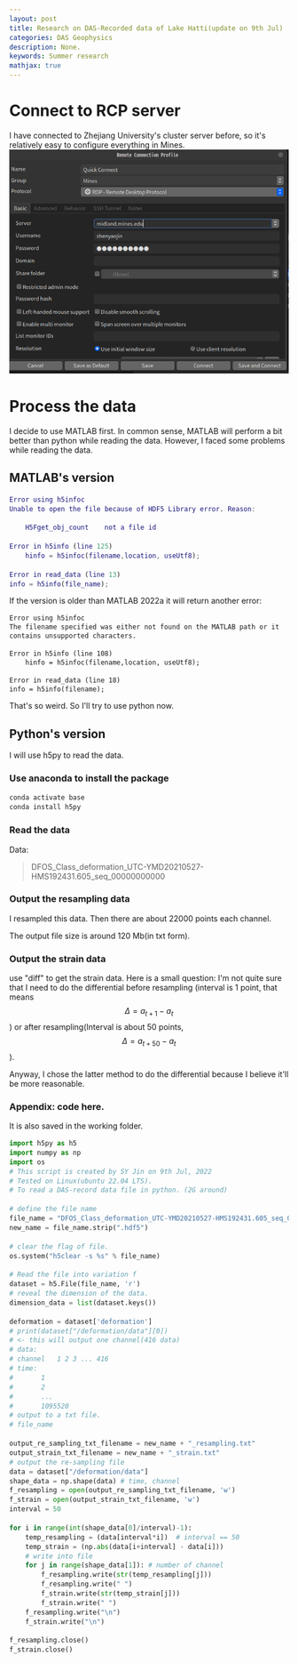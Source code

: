 ```yaml
---
layout: post
title: Research on DAS-Recorded data of Lake Hatti(update on 9th Jul)
categories: DAS Geophysics
description: None.
keywords: Summer research
mathjax: true
---
```


# Connect to RCP server

I have connected to Zhejiang University's cluster server before, so it's relatively easy to configure everything in Mines.
![](/images/blog/summer_research/RDP.png)

# Process the data

I decide to use MATLAB first. In common sense, MATLAB will perform a bit better than python while reading the data. However, I faced some problems while reading the data. 

## MATLAB's version

```MATLAB
Error using h5infoc
Unable to open the file because of HDF5 Library error. Reason:

    H5Fget_obj_count    not a file id

Error in h5info (line 125)
    hinfo = h5infoc(filename,location, useUtf8);

Error in read_data (line 13)
info = h5info(file_name);
```

If the version is older than MATLAB 2022a it will return another error: 
```
Error using h5infoc
The filename specified was either not found on the MATLAB path or it contains unsupported characters.

Error in h5info (line 108)
    hinfo = h5infoc(filename,location, useUtf8);

Error in read_data (line 18)
info = h5info(filename);
```

That's so weird. So I'll try to use python now.

## Python's version
I will use h5py to read the data.

### Use anaconda to install the package
```bash
conda activate base
conda install h5py
```

### Read the data
Data: 
> DFOS_Class_deformation_UTC-YMD20210527-HMS192431.605_seq_00000000000

### Output the resampling data
I resampled this data. Then there are about 22000 points each channel.

The output file size is around 120 Mb(in txt form).


### Output the strain data
use "diff" to get the strain data. Here is a small question: I'm not quite sure that I need to do the differential before resampling (interval is 1 point, that means $$\Delta = a_{t+1} - a_{t}$$ ) or after resampling(Interval is about 50 points, $$\Delta = a_{t+50} - a_{t}$$).

Anyway, I chose the latter method to do the differential because I believe it'll be more reasonable.

### Appendix: code here.
It is also saved in the working folder. 

```python
import h5py as h5
import numpy as np
import os
# This script is created by SY Jin on 9th Jul, 2022
# Tested on Linux(ubuntu 22.04 LTS).
# To read a DAS-record data file in python. (2G around)

# define the file name
file_name = "DFOS_Class_deformation_UTC-YMD20210527-HMS192431.605_seq_00000000000.hdf5"
new_name = file_name.strip(".hdf5")

# clear the flag of file.
os.system("h5clear -s %s" % file_name)

# Read the file into variation f
dataset = h5.File(file_name, 'r')
# reveal the dimension of the data.
dimension_data = list(dataset.keys())

deformation = dataset['deformation']
# print(dataset["/deformation/data"][0])
# <- this will output one channel(416 data)
# data:
# channel   1 2 3 ... 416
# time:
#       1
#       2
#       ...
#       1095520
# output to a txt file.
# file_name

output_re_sampling_txt_filename = new_name + "_resampling.txt"
output_strain_txt_filename = new_name + "_strain.txt"
# output the re-sampling file
data = dataset["/deformation/data"]
shape_data = np.shape(data) # time, channel
f_resampling = open(output_re_sampling_txt_filename, 'w')
f_strain = open(output_strain_txt_filename, 'w')
interval = 50

for i in range(int(shape_data[0]/interval)-1):
    temp_resampling = (data[interval*i])  # interval == 50
    temp_strain = (np.abs(data[i+interval] - data[i]))
    # write into file
    for j in range(shape_data[1]): # number of channel
        f_resampling.write(str(temp_resampling[j]))
        f_resampling.write(" ")
        f_strain.write(str(temp_strain[j]))
        f_strain.write(" ")
    f_resampling.write("\n")
    f_strain.write("\n")

f_resampling.close()
f_strain.close()


```